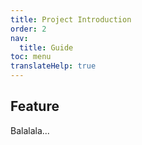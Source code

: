```yaml
---
title: Project Introduction
order: 2
nav:
  title: Guide
toc: menu
translateHelp: true
---
```


## Feature

Balalala...
